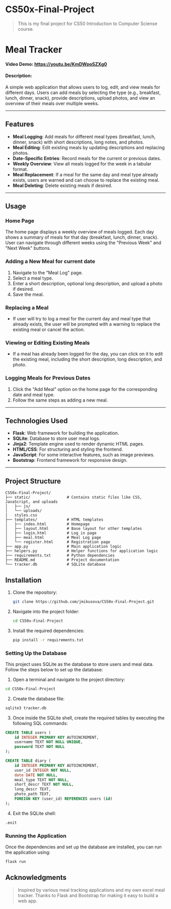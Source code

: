 # CS50x-Final-Project
>This is my final project for CS50 Introduction to Computer Sciense course.
# Meal Tracker
#### Video Demo:  https://youtu.be/KmDWpoSZXg0
#### Description:

A simple web application that allows users to log, edit, and view meals for different days. Users can add meals by selecting the type (e.g., breakfast, lunch, dinner, snack), provide descriptions, upload photos, and view an overview of their meals over multiple weeks.

---
## Features

- **Meal Logging**: Add meals for different meal types (breakfast, lunch, dinner, snack) with short descriptions, long notes, and photos.
- **Meal Editing**: Edit existing meals by updating descriptions and replacing photos.
- **Date-Specific Entries**: Record meals for the current or previous dates.
- **Weekly Overview**: View all meals logged for the week in a tabular format.
- **Meal Replacement**: If a meal for the same day and meal type already exists, users are warned and can choose to replace the existing meal.
- **Meal Deleting**: Delete existing meals if desired.

---
## Usage

### Home Page
The home page displays a weekly overview of meals logged. Each day shows a summary of meals for that day (breakfast, lunch, dinner, snack). User can navigate through different weeks using the "Previous Week" and "Next Week" buttons.

### Adding a New Meal for current date
1. Navigate to the "Meal Log" page.
2. Select a meal type.
3. Enter a short description, optional long description, and upload a photo if desired.
4. Save the meal.

### Replacing a Meal 
- If user will try to log a meal for the current day and meal type that already exists, the user will be prompted with a warning to replace the existing meal or cancel the action.

### Viewing or Editing Existing Meals
- If a meal has already been logged for the day, you can click on it to edit the existing meal, including the short description, long description, and photo.

### Logging Meals for Previous Dates
1. Click the "Add Meal" option on the home page for the corresponding date and meal type.
2. Follow the same steps as adding a new meal.

---

## Technologies Used

- **Flask**: Web framework for building the application.
- **SQLite**: Database to store user meal logs.
- **Jinja2**: Template engine used to render dynamic HTML pages.
- **HTML/CSS**: For structuring and styling the frontend.
- **JavaScript**: For some interactive features, such as image previews.
- **Bootstrap**: Frontend framework for responsive design.

---

## Project Structure

```
CS50x-Final-Project/
├── static/                # Contains static files like CSS, JavaScript, and uploads
│   ├── js/
│   └── uploads/
|   styles.css
├── templates/             # HTML templates
│   ├── index.html         # Homepage
│   ├── layout.html        # Base layout for other templates
│   ├── login.html         # Log in page
│   ├── meal.html          # Meal Log page
│   └── register.html      # Registration page
├── app.py                 # Main application logic
├── helpers.py             # Helper functions for application logic
├── requirements.txt       # Python dependencies
├── README.md              # Project documentation
└── tracker.db             # SQLite database
```

## Installation

1. Clone the repository:
    ```bash
    git clone https://github.com/jmikusova/CS50x-Final-Project.git
    ```

2. Navigate into the project folder:
    ```bash
    cd CS50x-Final-Project
    ```

3. Install the required dependencies:
    ```bash
    pip install -r requirements.txt
    ```

### Setting Up the Database

This project uses SQLite as the database to store users and meal data. Follow the steps below to set up the database:

1. Open a terminal and navigate to the project directory:

```bash
cd CS50x-Final-Project
```

2. Create the database file:

```bash
sqlite3 tracker.db
```

3. Once inside the SQLite shell, create the required tables by executing the following SQL commands:

```sql
CREATE TABLE users (
    id INTEGER PRIMARY KEY AUTOINCREMENT,
    username TEXT NOT NULL UNIQUE,
    password TEXT NOT NULL
);

CREATE TABLE diary (
    id INTEGER PRIMARY KEY AUTOINCREMENT,
    user_id INTEGER NOT NULL,
    date DATE NOT NULL,
    meal_type TEXT NOT NULL,
    short_descr TEXT NOT NULL,
    long_descr TEXT,
    photo_path TEXT,
    FOREIGN KEY (user_id) REFERENCES users (id)
);
```

4. Exit the SQLite shell:

```bash
.exit
```
### Running the Application
Once the dependencies and set up the database are installed, you can run the application using:

```bash
flask run
```

## Acknowledgments
>Inspired by various meal tracking applications and my own excel meal tracker.
>Thanks to Flask and Bootstrap for making it easy to build a web app.


